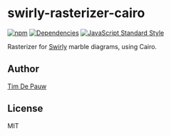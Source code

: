 # swirly-rasterizer-cairo

[![npm](https://img.shields.io/npm/v/swirly-rasterizer-cairo.svg)](https://www.npmjs.com/package/swirly-rasterizer-cairo) [![Dependencies](https://david-dm.org/timdp/swirly/status.svg?path=packages/swirly-rasterizer-cairo)](https://david-dm.org/timdp/swirly?path=packages/swirly-rasterizer-cairo) [![JavaScript Standard Style](https://img.shields.io/badge/code%20style-standard-brightgreen.svg)](https://standardjs.com/)

Rasterizer for [Swirly](https://github.com/timdp/swirly) marble diagrams, using Cairo.

## Author

[Tim De Pauw](https://tmdpw.eu/)

## License

MIT
